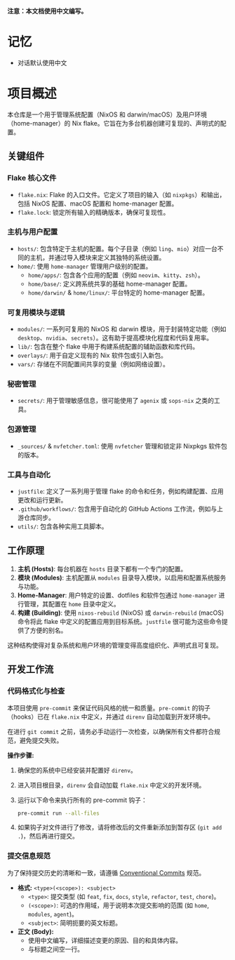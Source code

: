 **注意：本文档使用中文编写。**

# 记忆

- 对话默认使用中文

# 项目概述

本仓库是一个用于管理系统配置（NixOS 和 darwin/macOS）及用户环境（home-manager）的 Nix
flake。它旨在为多台机器创建可复现的、声明式的配置。

## 关键组件

### Flake 核心文件

- `flake.nix`: Flake 的入口文件。它定义了项目的输入（如
  `nixpkgs`）和输出，包括 NixOS 配置、macOS 配置和 home-manager 配置。
- `flake.lock`: 锁定所有输入的精确版本，确保可复现性。

### 主机与用户配置

- `hosts/`: 包含特定于主机的配置。每个子目录（例如
  `ling`、`mio`）对应一台不同的主机，并通过导入模块来定义其独特的系统设置。
- `home/`: 使用 `home-manager` 管理用户级别的配置。
  - `home/apps/`: 包含各个应用的配置（例如 `neovim`、`kitty`、`zsh`）。
  - `home/base/`: 定义跨系统共享的基础 home-manager 配置。
  - `home/darwin/` & `home/linux/`: 平台特定的 home-manager 配置。

### 可复用模块与逻辑

- `modules/`: 一系列可复用的 NixOS 和 darwin 模块，用于封装特定功能（例如
  `desktop`、`nvidia`、`secrets`）。这有助于提高模块化程度和代码复用率。
- `lib/`: 包含在整个 flake 中用于构建系统配置的辅助函数和库代码。
- `overlays/`: 用于自定义现有的 Nix 软件包或引入新包。
- `vars/`: 存储在不同配置间共享的变量（例如网络设置）。

### 秘密管理

- `secrets/`: 用于管理敏感信息，很可能使用了 `agenix` 或 `sops-nix` 之类的工具。

### 包源管理

- `_sources/` & `nvfetcher.toml`: 使用 `nvfetcher` 管理和锁定非 Nixpkgs 软件包的版本。

### 工具与自动化

- `justfile`: 定义了一系列用于管理 flake 的命令和任务，例如构建配置、应用更改和运行更新。
- `.github/workflows/`: 包含用于自动化的 GitHub Actions 工作流，例如与上游仓库同步。
- `utils/`: 包含各种实用工具脚本。

## 工作原理

1.  **主机 (Hosts)**: 每台机器在 `hosts` 目录下都有一个专门的配置。
2.  **模块 (Modules)**: 主机配置从 `modules` 目录导入模块，以启用和配置系统服务与功能。
3.  **Home-Manager**: 用户特定的设置、dotfiles 和软件包通过 `home-manager` 进行管理，其配置在 `home`
    目录中定义。
4.  **构建 (Building)**: 使用 `nixos-rebuild` (NixOS) 或 `darwin-rebuild`
    (macOS) 命令将此 flake 中定义的配置应用到目标系统。`justfile` 很可能为这些命令提供了方便的别名。

这种结构使得对复杂系统和用户环境的管理变得高度组织化、声明式且可复现。

## 开发工作流

### 代码格式化与检查

本项目使用 `pre-commit` 来保证代码风格的统一和质量。`pre-commit` 的钩子（hooks）已在 `flake.nix`
中定义，并通过 `direnv` 自动加载到开发环境中。

在进行 `git commit` 之前，请务必手动运行一次检查，以确保所有文件都符合规范，避免提交失败。

**操作步骤:**

1.  确保您的系统中已经安装并配置好 `direnv`。
2.  进入项目根目录，`direnv` 会自动加载 `flake.nix` 中定义的开发环境。
3.  运行以下命令来执行所有的 pre-commit 钩子：

    ```bash
    pre-commit run --all-files
    ```

4.  如果钩子对文件进行了修改，请将修改后的文件重新添加到暂存区 (`git add .`)，然后再进行提交。

### 提交信息规范

为了保持提交历史的清晰和一致，请遵循 [Conventional Commits](https://www.conventionalcommits.org/)
规范。

- **格式:** `<type>(<scope>): <subject>`
  - `<type>`: 提交类型 (如 `feat`, `fix`, `docs`, `style`, `refactor`, `test`, `chore`)。
  - `(<scope>)`: 可选的作用域，用于说明本次提交影响的范围 (如 `home`, `modules`, `agent`)。
  - `<subject>`: 简明扼要的英文标题。
- **正文 (Body):**
  - 使用中文编写，详细描述变更的原因、目的和具体内容。
  - 与标题之间空一行。
